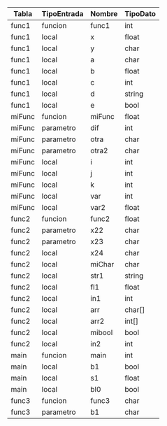 | Tabla  | TipoEntrada | Nombre | TipoDato |
| ------ | ----------- | ------ | -------- |
| func1  | funcion     | func1  | int      |
| func1  | local       | x      | float    |
| func1  | local       | y      | char     |
| func1  | local       | a      | char     |
| func1  | local       | b      | float    |
| func1  | local       | c      | int      |
| func1  | local       | d      | string   |
| func1  | local       | e      | bool     |
| miFunc | funcion     | miFunc | float    |
| miFunc | parametro   | dif    | int      |
| miFunc | parametro   | otra   | char     |
| miFunc | parametro   | otra2  | char     |
| miFunc | local       | i      | int      |
| miFunc | local       | j      | int      |
| miFunc | local       | k      | int      |
| miFunc | local       | var    | int      |
| miFunc | local       | var2   | float    |
| func2  | funcion     | func2  | float    |
| func2  | parametro   | x22    | char     |
| func2  | parametro   | x23    | char     |
| func2  | local       | x24    | char     |
| func2  | local       | miChar | char     |
| func2  | local       | str1   | string   |
| func2  | local       | fl1    | float    |
| func2  | local       | in1    | int      |
| func2  | local       | arr    | char[]   |
| func2  | local       | arr2   | int[]    |
| func2  | local       | mibool | bool     |
| func2  | local       | in2    | int      |
| main   | funcion     | main   | int      |
| main   | local       | b1     | bool     |
| main   | local       | s1     | float    |
| main   | local       | bl0    | bool     |
| func3  | funcion     | func3  | char     |
| func3  | parametro   | b1     | char     |
